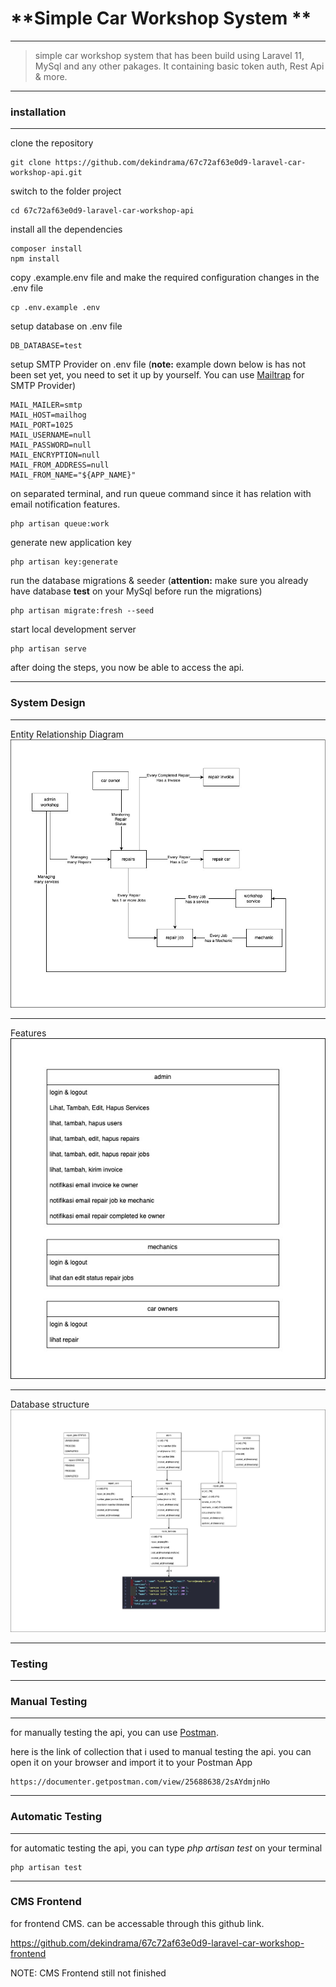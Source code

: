 # **Simple Car Workshop System **

---

> simple car workshop system that has been build using Laravel 11, MySql and any other pakages. It containing basic token auth, Rest Api & more.

---

### **installation**

---

clone the repository

```
git clone https://github.com/dekindrama/67c72af63e0d9-laravel-car-workshop-api.git
```

switch to the folder project

```
cd 67c72af63e0d9-laravel-car-workshop-api
```

install all the dependencies

```
composer install
npm install
```

copy .example.env file and make the required configuration changes in the .env file

```
cp .env.example .env
```

setup database on .env file

```
DB_DATABASE=test
```

setup SMTP Provider on .env file (**note:** example down below is has not been set yet, you need to set it up by yourself. You can use [Mailtrap](https://mailtrap.io/) for SMTP Provider)

```
MAIL_MAILER=smtp
MAIL_HOST=mailhog
MAIL_PORT=1025
MAIL_USERNAME=null
MAIL_PASSWORD=null
MAIL_ENCRYPTION=null
MAIL_FROM_ADDRESS=null
MAIL_FROM_NAME="${APP_NAME}"
```

on separated terminal, and run queue command since it has relation with email notification features.

```
php artisan queue:work
```

generate new application key

```
php artisan key:generate
```

run the database migrations & seeder (**attention:** make sure you already have database **test** on your MySql before run the migrations)

```
php artisan migrate:fresh --seed
```

start local development server

```
php artisan serve
```

after doing the steps, you now be able to access the api.

---

### **System Design**

---

Entity Relationship Diagram
![image](/documentations/ERD-ERD.jpg)

---

Features
![image](/documentations/ERD-features.jpg)

---

Database structure
![image](/documentations/ERD-konseptual-database.jpg)

---

### **Testing**

---

### Manual Testing

---

for manually testing the api, you can use [Postman](https://www.postman.com/downloads/).

here is the link of collection that i used to manual testing the api. you can open it on your browser and import it to your Postman App

```
https://documenter.getpostman.com/view/25688638/2sAYdmjnHo
```

---

### Automatic Testing

---

for automatic testing the api, you can type _php artisan test_ on your terminal

```
php artisan test
```

---

### CMS Frontend

for frontend CMS. can be accessable through this github link.

https://github.com/dekindrama/67c72af63e0d9-laravel-car-workshop-frontend

NOTE: CMS Frontend still not finished
